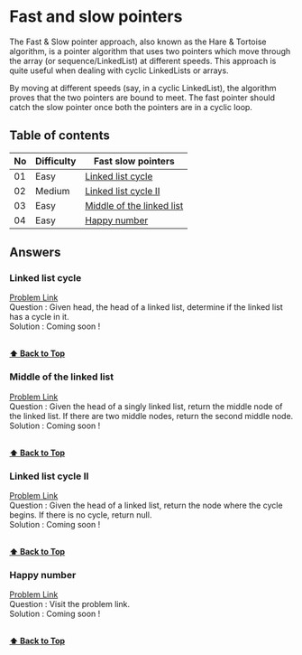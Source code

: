 # Fast and slow pointers

The Fast & Slow pointer approach, also known as the Hare & Tortoise algorithm, is a pointer algorithm that uses two pointers which move through the array (or sequence/LinkedList) at different speeds. This approach is quite useful when dealing with cyclic LinkedLists or arrays. </br>

By moving at different speeds (say, in a cyclic LinkedList), the algorithm proves that the two pointers are bound to meet. The fast pointer should catch the slow pointer once both the pointers are in a cyclic loop.

## Table of contents

| No  | Difficulty | Fast slow pointers                                      |
| --- | ---------- | ------------------------------------------------------- |
| 01  | Easy       | [Linked list cycle](#linked-list-cycle)                 |
| 02  | Medium     | [Linked list cycle II](#linked-list-cycle-II)           |
| 03  | Easy       | [Middle of the linked list](#middle-of-the-linked-list) |
| 04  | Easy       | [Happy number](#happy-number)                           |

## Answers

### Linked list cycle

[Problem Link](https://leetcode.com/problems/linked-list-cycle/) <br/>
Question : Given head, the head of a linked list, determine if the linked list has a cycle in it.<br/>
Solution : Coming soon !

<br/>**[⬆ Back to Top](#table-of-contents)**

### Middle of the linked list

[Problem Link](https://leetcode.com/problems/middle-of-the-linked-list/) <br/>
Question : Given the head of a singly linked list, return the middle node of the linked list. If there are two middle nodes, return the second middle node.<br/>
Solution : Coming soon !

<br/>**[⬆ Back to Top](#table-of-contents)**

### Linked list cycle II

[Problem Link](https://leetcode.com/problems/linked-list-cycle-ii/) <br/>
Question : Given the head of a linked list, return the node where the cycle begins. If there is no cycle, return null.<br/>
Solution : Coming soon !

<br/>**[⬆ Back to Top](#table-of-contents)**

### Happy number

[Problem Link](https://leetcode.com/problems/happy-number/) <br/>
Question : Visit the problem link.<br/>
Solution : Coming soon !

<br/>**[⬆ Back to Top](#table-of-contents)**
